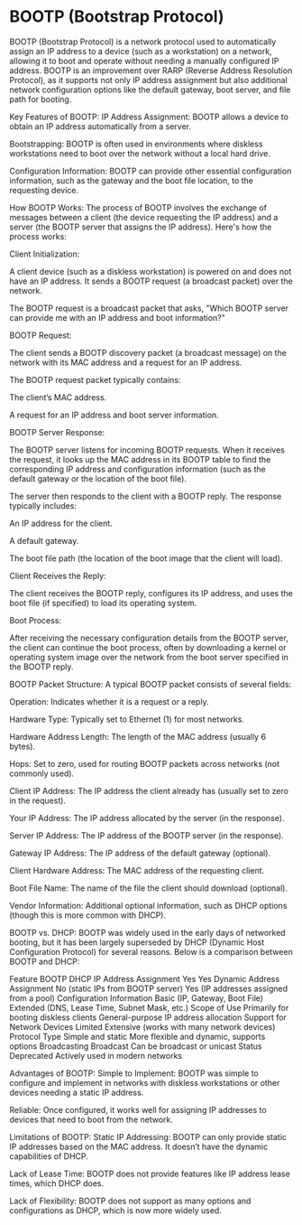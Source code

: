 # BOOTP (Bootstrap Protocol)

BOOTP (Bootstrap Protocol) is a network protocol used to automatically assign an IP address to a device (such as a workstation) on a network, allowing it to boot and operate without needing a manually configured IP address. BOOTP is an improvement over RARP (Reverse Address Resolution Protocol), as it supports not only IP address assignment but also additional network configuration options like the default gateway, boot server, and file path for booting.

Key Features of BOOTP:
IP Address Assignment: BOOTP allows a device to obtain an IP address automatically from a server.

Bootstrapping: BOOTP is often used in environments where diskless workstations need to boot over the network without a local hard drive.

Configuration Information: BOOTP can provide other essential configuration information, such as the gateway and the boot file location, to the requesting device.

How BOOTP Works:
The process of BOOTP involves the exchange of messages between a client (the device requesting the IP address) and a server (the BOOTP server that assigns the IP address). Here's how the process works:

Client Initialization:

A client device (such as a diskless workstation) is powered on and does not have an IP address. It sends a BOOTP request (a broadcast packet) over the network.

The BOOTP request is a broadcast packet that asks, "Which BOOTP server can provide me with an IP address and boot information?"

BOOTP Request:

The client sends a BOOTP discovery packet (a broadcast message) on the network with its MAC address and a request for an IP address.

The BOOTP request packet typically contains:

The client’s MAC address.

A request for an IP address and boot server information.

BOOTP Server Response:

The BOOTP server listens for incoming BOOTP requests. When it receives the request, it looks up the MAC address in its BOOTP table to find the corresponding IP address and configuration information (such as the default gateway or the location of the boot file).

The server then responds to the client with a BOOTP reply. The response typically includes:

An IP address for the client.

A default gateway.

The boot file path (the location of the boot image that the client will load).

Client Receives the Reply:

The client receives the BOOTP reply, configures its IP address, and uses the boot file (if specified) to load its operating system.

Boot Process:

After receiving the necessary configuration details from the BOOTP server, the client can continue the boot process, often by downloading a kernel or operating system image over the network from the boot server specified in the BOOTP reply.

BOOTP Packet Structure:
A typical BOOTP packet consists of several fields:

Operation: Indicates whether it is a request or a reply.

Hardware Type: Typically set to Ethernet (1) for most networks.

Hardware Address Length: The length of the MAC address (usually 6 bytes).

Hops: Set to zero, used for routing BOOTP packets across networks (not commonly used).

Client IP Address: The IP address the client already has (usually set to zero in the request).

Your IP Address: The IP address allocated by the server (in the response).

Server IP Address: The IP address of the BOOTP server (in the response).

Gateway IP Address: The IP address of the default gateway (optional).

Client Hardware Address: The MAC address of the requesting client.

Boot File Name: The name of the file the client should download (optional).

Vendor Information: Additional optional information, such as DHCP options (though this is more common with DHCP).

BOOTP vs. DHCP:
BOOTP was widely used in the early days of networked booting, but it has been largely superseded by DHCP (Dynamic Host Configuration Protocol) for several reasons. Below is a comparison between BOOTP and DHCP:

Feature	BOOTP	DHCP
IP Address Assignment	Yes	Yes
Dynamic Address Assignment	No (static IPs from BOOTP server)	Yes (IP addresses assigned from a pool)
Configuration Information	Basic (IP, Gateway, Boot File)	Extended (DNS, Lease Time, Subnet Mask, etc.)
Scope of Use	Primarily for booting diskless clients	General-purpose IP address allocation
Support for Network Devices	Limited	Extensive (works with many network devices)
Protocol Type	Simple and static	More flexible and dynamic, supports options
Broadcasting	Broadcast	Can be broadcast or unicast
Status	Deprecated	Actively used in modern networks

Advantages of BOOTP:
Simple to Implement: BOOTP was simple to configure and implement in networks with diskless workstations or other devices needing a static IP address.

Reliable: Once configured, it works well for assigning IP addresses to devices that need to boot from the network.

Limitations of BOOTP:
Static IP Addressing: BOOTP can only provide static IP addresses based on the MAC address. It doesn’t have the dynamic capabilities of DHCP.

Lack of Lease Time: BOOTP does not provide features like IP address lease times, which DHCP does.

Lack of Flexibility: BOOTP does not support as many options and configurations as DHCP, which is now more widely used.

